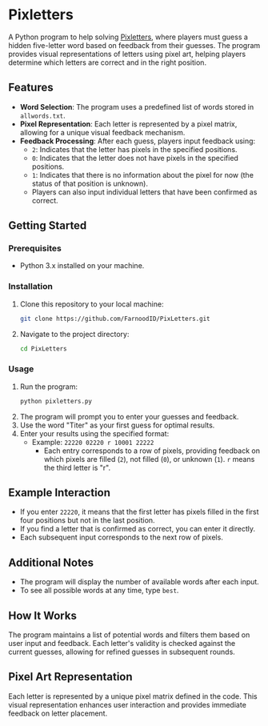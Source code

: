 # Pixletters
A Python program to help solving [Pixletters](https://pixletters.com/), where players must guess a hidden five-letter word based on feedback from their guesses. The program provides visual representations of letters using pixel art, helping players determine which letters are correct and in the right position.

## Features
- **Word Selection**: The program uses a predefined list of words stored in `allwords.txt`.
- **Pixel Representation**: Each letter is represented by a pixel matrix, allowing for a unique visual feedback mechanism.
- **Feedback Processing**: After each guess, players input feedback using:
  - `2`: Indicates that the letter has pixels in the specified positions.
  - `0`: Indicates that the letter does not have pixels in the specified positions.
  - `1`: Indicates that there is no information about the pixel for now (the status of that position is unknown).
  - Players can also input individual letters that have been confirmed as correct.

## Getting Started

### Prerequisites
- Python 3.x installed on your machine.

### Installation
1. Clone this repository to your local machine:
   ```bash
   git clone https://github.com/FarnoodID/PixLetters.git
   ```
2. Navigate to the project directory:
   ```bash
   cd PixLetters
   ```
### Usage
1. Run the program:
   ```bash
   python pixletters.py
   ```
2. The program will prompt you to enter your guesses and feedback.
3. Use the word "Titer" as your first guess for optimal results.
4. Enter your results using the specified format:
   - Example: ``22220 02220 r 10001 22222``
     - Each entry corresponds to a row of pixels, providing feedback on which pixels are filled (``2``), not filled (``0``), or unknown (``1``). ``r`` means the third letter is "r".
## Example Interaction
  - If you enter ``22220``, it means that the first letter has pixels filled in the first four positions but not in the last position.
  - If you find a letter that is confirmed as correct, you can enter it directly.
  - Each subsequent input corresponds to the next row of pixels.
## Additional Notes
  - The program will display the number of available words after each input.
  - To see all possible words at any time, type ``best``.
## How It Works
The program maintains a list of potential words and filters them based on user input and feedback. Each letter's validity is checked against the current guesses, allowing for refined guesses in subsequent rounds.
## Pixel Art Representation
Each letter is represented by a unique pixel matrix defined in the code. This visual representation enhances user interaction and provides immediate feedback on letter placement.

